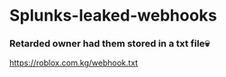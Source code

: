 # Splunks-leaked-webhooks
### Retarded owner had them stored in a txt file💀

https://roblox.com.kg/webhook.txt


